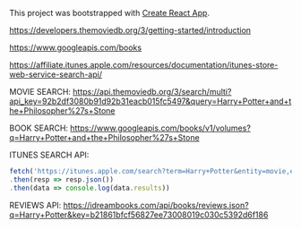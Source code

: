 This project was bootstrapped with [Create React App](https://github.com/facebookincubator/create-react-app).

https://developers.themoviedb.org/3/getting-started/introduction

https://www.googleapis.com/books

https://affiliate.itunes.apple.com/resources/documentation/itunes-store-web-service-search-api/


MOVIE SEARCH: https://api.themoviedb.org/3/search/multi?api_key=92b2df3080b91d92b31eacb015fc5497&query=Harry+Potter+and+the+Philosopher%27s+Stone

BOOK SEARCH: https://www.googleapis.com/books/v1/volumes?q=Harry+Potter+and+the+Philosopher%27s+Stone

ITUNES SEARCH API:
```javascript
fetch('https://itunes.apple.com/search?term=Harry+Potter&entity=movie,ebook')
.then(resp => resp.json())
.then(data => console.log(data.results))
```

REVIEWS API: https://idreambooks.com/api/books/reviews.json?q=Harry+Potter&key=b21861bfcf56827ee73008019c030c5392d6f186
